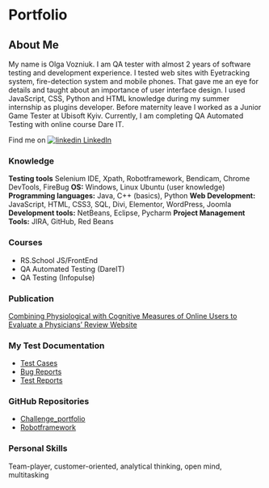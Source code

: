# Portfolio
## About Me
My name is Olga Vozniuk. I am QA tester with almost 2 years of software testing and development experience. I tested web sites with
Eyetracking system, fire-detection system and mobile phones. That gave me an eye for details and taught about an
importance of user interface design. I used JavaScript, CSS, Python and HTML knowledge during my summer
internship as plugins developer. Before maternity leave I worked as a Junior Game Tester at Ubisoft Kyiv. Currently, I
am completing QA Automated Testing with online course Dare IT.

Find me on 
<a href="http://www.linkedin.com/in/olga-vozniuk" rel="nofollow noreferrer">
    <img src="https://i.stack.imgur.com/gVE0j.png" alt="linkedin"> LinkedIn
  </a>
### Knowledge
**Testing tools** Selenium IDE, Xpath, Robotframework, Bendicam, Chrome DevTools, FireBug 
**OS:** Windows, Linux Ubuntu (user knowledge)
**Programming languages:** Java, C++ (basics), Python
**Web Development:** JavaScript, HTML, CSS3, SQL, Divi, Elementor, WordPress, Joomla
**Development tools:** NetBeans, Eclipse, Pycharm
**Project Management Tools:** JIRA, GitHub, Red Beans

### Courses
* RS.School JS/FrontEnd
* QA Automated Testing (DareIT)
* QA Testing (Infopulse) 

### Publication
[Combining Physiological with Cognitive Measures of Online Users to Evaluate a Physicians’ Review Website](https://www.researchgate.net/publication/300095232_Combining_Physiological_with_Cognitive_Measures_of_Online_Users_to_Evaluate_a_Physicians'_Review_Website)

### My Test Documentation

* [Test Cases](https://docs.google.com/document/d/1XsLMx-7auTC7j_88Ncec2CemMnr2ac25_9VvF9mJj5Q/edit?usp=sharing)
* [Bug Reports](https://docs.google.com/document/d/1y91WsuhxLfAMQ-I1F8upMmlHn8XMp-U_-Cmi9rf5GLg/edit?usp=sharing)
* [Test Reports](https://docs.google.com/document/d/1nplsFFZICb9EVLCoJRqeUSUxW_Znp0xEf_r01ZXUJWk/edit?usp=sharing)

### GitHub Repositories
* [Challenge_portfolio](https://github.com/sivosha/challenge_portfolio_pati)
* [Robotframework](https://github.com/sivosha/my_robotframework) 
### Personal Skills
Team-player, customer-oriented, analytical thinking, open mind, multitasking

